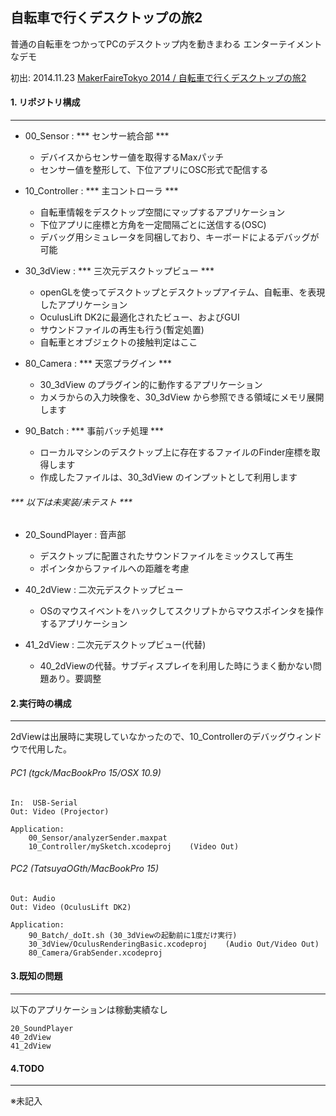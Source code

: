 ## 自転車で行くデスクトップの旅2 

普通の自転車をつかってPCのデスクトップ内を動きまわる
エンターテイメントなデモ

初出: 2014.11.23
[MakerFaireTokyo 2014 / 自転車で行くデスクトップの旅2](http://makezine.jp/event/maker2014/taniguchikouheitodaisannnanngugakudann/)


#### 1. リポジトリ構成
***

- 00_Sensor : *** センサー統合部 ***
	- デバイスからセンサー値を取得するMaxパッチ
	- センサー値を整形して、下位アプリにOSC形式で配信する

- 10_Controller : *** 主コントローラ ***
	- 自転車情報をデスクトップ空間にマップするアプリケーション
	- 下位アプリに座標と方角を一定間隔ごとに送信する(OSC)
	- デバッグ用シミュレータを同梱しており、キーボードによるデバッグが可能

- 30_3dView : *** 三次元デスクトップビュー ***
	- openGLを使ってデスクトップとデスクトップアイテム、自転車、を表現したアプリケーション
	- OculusLift DK2に最適化されたビュー、およびGUI
	- サウンドファイルの再生も行う(暫定処置)
	- 自転車とオブジェクトの接触判定はここ

- 80_Camera : *** 天窓プラグイン ***
	- 30_3dView のプラグイン的に動作するアプリケーション
	- カメラからの入力映像を、30_3dView から参照できる領域にメモリ展開します

- 90_Batch : *** 事前バッチ処理 ***
	- ローカルマシンのデスクトップ上に存在するファイルのFinder座標を取得します
	- 作成したファイルは、30_3dView のインプットとして利用します



###### *** 以下は未実装/未テスト ***

- 20_SoundPlayer : 音声部
	- デスクトップに配置されたサウンドファイルをミックスして再生
	- ポインタからファイルへの距離を考慮

- 40_2dView : 二次元デスクトップビュー
	- OSのマウスイベントをハックしてスクリプトからマウスポインタを操作するアプリケーション

- 41_2dView : 二次元デスクトップビュー(代替)
	- 40_2dViewの代替。サブディスプレイを利用した時にうまく動かない問題あり。要調整



#### 2.実行時の構成
***

2dViewは出展時に実現していなかったので、10_Controllerのデバッグウィンドウで代用した。

###### PC1 (tgck/MacBookPro 15/OSX 10.9)
	In:  USB-Serial
	Out: Video (Projector)

	Application:
		00_Sensor/analyzerSender.maxpat
		10_Controller/mySketch.xcodeproj	(Video Out)


###### PC2 (TatsuyaOGth/MacBookPro 15)
	Out: Audio
	Out: Video (OculusLift DK2)

	Application:
		90_Batch/_doIt.sh (30_3dViewの起動前に1度だけ実行)
		30_3dView/OculusRenderingBasic.xcodeproj	(Audio Out/Video Out)
		80_Camera/GrabSender.xcodeproj



#### 3.既知の問題
******

以下のアプリケーションは稼動実績なし

	20_SoundPlayer
	40_2dView
	41_2dView


#### 4.TODO
******

※未記入



